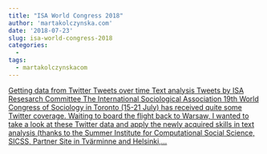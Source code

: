 ```yaml
---
title: "ISA World Congress 2018"
author: 'martakolczynska.com'
date: '2018-07-23'
slug: isa-world-congress-2018
categories:
  - 
tags:
  - martakolczynskacom
---
```


[Getting data from Twitter Tweets over time Text analysis Tweets by ISA Resesarch Committee The International Sociological Association 19th World Congress of Sociology in Toronto (15-21 July) has received quite some Twitter coverage. Waiting to board the flight back to Warsaw, I wanted to take a look at these Twitter data and apply the newly acquired skills in text analysis (thanks to the Summer Institute for Computational Social Science, SICSS, Partner Site in Tvärminne and Helsinki,...<click to read more>](https://martakolczynska.com/post/isa-twitter/)

